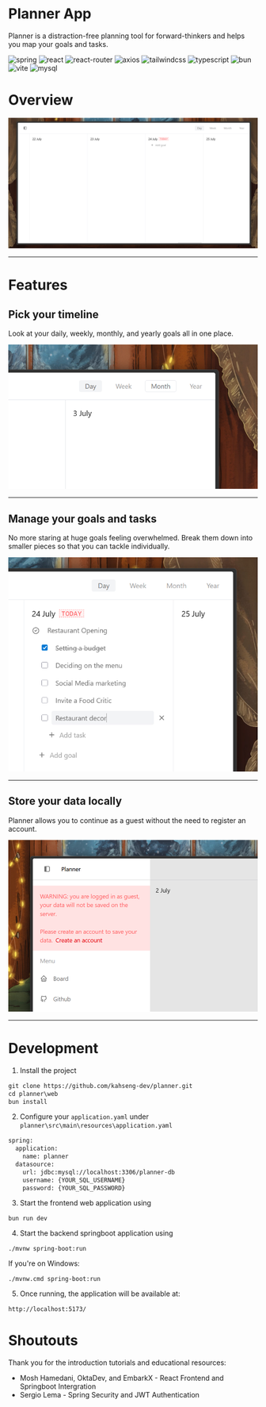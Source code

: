 # Planner App
Planner is a distraction-free planning tool for forward-thinkers and helps you map your goals and tasks.

<img alt="spring" src="https://img.shields.io/badge/spring-6DB33F?style=for-the-badge&logo=spring&logoColor=fff"/> <img alt="react" src="https://img.shields.io/badge/react-61DAFB?style=for-the-badge&logo=react&logoColor=fff"/> <img alt="react-router" src="https://img.shields.io/badge/reactrouter-CA4245?style=for-the-badge&logo=reactrouter&logoColor=fff"/> <img alt="axios" src="https://img.shields.io/badge/axios-5A29E4?style=for-the-badge&logo=axios&logoColor=fff"/> <img alt="tailwindcss" src="https://img.shields.io/badge/tailwindcss-06B6D4?style=for-the-badge&logo=tailwindcss&logoColor=fff"/> <img alt="typescript" src="https://img.shields.io/badge/typescript-3178C6?style=for-the-badge&logo=typescript&logoColor=fff"/> <img alt="bun" src="https://img.shields.io/badge/bun-000?style=for-the-badge&logo=bun&logoColor=fff"/> <img alt="vite" src="https://img.shields.io/badge/vite-646CFF?style=for-the-badge&logo=vite&logoColor=fff"/> <img alt="mysql" src="https://img.shields.io/badge/mysql-4479A1?style=for-the-badge&logo=mysql&logoColor=fff"/>

# Overview

<img src="docs/overview.png" />

---
# Features
## Pick your timeline
Look at your daily, weekly, monthly, and yearly goals all in one place.

<img src="docs/select-timeline.png" />

---
## Manage your goals and tasks
No more staring at huge goals feeling overwhelmed. Break them down into smaller pieces so that you can tackle individually.

<img src="docs/manage-goal.png" />

---
## Store your data locally
Planner allows you to continue as a guest without the need to register an account.

<img src="docs/continue-as-guest.png" />

---
# Development
1. Install the project
```
git clone https://github.com/kahseng-dev/planner.git
cd planner\web
bun install
```

2. Configure your `application.yaml` under `planner\src\main\resources\application.yaml`
```
spring:
  application:
    name: planner
  datasource:
    url: jdbc:mysql://localhost:3306/planner-db
    username: {YOUR_SQL_USERNAME} 
    password: {YOUR_SQL_PASSWORD} 
```

3. Start the frontend web application using
```
bun run dev
```

4. Start the backend springboot application using
```
./mvnw spring-boot:run
```
If you're on Windows:
```
./mvnw.cmd spring-boot:run
```

5. Once running, the application will be available at:
```
http://localhost:5173/
```

# Shoutouts
Thank you for the introduction tutorials and educational resources:
- Mosh Hamedani, OktaDev, and EmbarkX - React Frontend and Springboot Intergration
- Sergio Lema - Spring Security and JWT Authentication